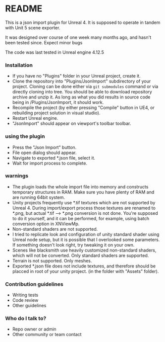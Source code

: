 # README #

This is a json import plugin for Unreal 4. It is supposed to operate in tandem with Unit 5 scene exporter.

It was designed over course of one week many months ago, and hasn't been tested since. Expect minor bugs

The code was last tested in Unreal engine 4.12.5

### Installation ###

* If you have no "Plugins" folder in your Unreal project, create it.
* Clone the repository into "Plugins/JsonImport" subdirectory of your project. Cloning can be done either via `git submodules` command or via directly cloning into tree. You should be able to download repository archive and unzip it. As long as what you did results in source code being in <YourUnrealProject>/Plugins/JsonImport, it should work.
* Recompile the project (by either pressing "Compile" button in UE4, or rebuilding project solution in visual studio).
* Restart Unreal engine.
* "JsonImport" should appear on viewport's toolbar toolbar. 

### using the plugin ###
* Press the "Json Import" button.
* File open dialog should appear.
* Navigate to exported *.json file, select it.
* Wait for import process to complete.

### warnings ###
* The plugin loads the whole import file into memory and constructs temporary structures in RAM. Make sure you have plenty of RAM and are running 64bit system.
* Unity projects frequently use *.tif textures which are not supported by Unreal 4. During import/export process those textures are renamed to *.png, but actual *.tif --> *.png conversion is not done. You're supposed to do it yourself, and it can be performed, for example, using batch conversion option in XNViewMp.
* Non-standard shaders are not supported.
* I tried to replicate look and configuration of unity standard shader using Unreal node setup, but it is possible that I overlooked some parameters. If something doesn't look right, try tweaking it on your own.
* Scenes like blacksmith use heavily customized non-standard shaders, which will not be converted. Only standard shaders are supported.
* Terrain is not supported. Only meshes.
* Exported *.json file does not include textures, and therefore should be placced in root of your unity project. (in the folder with "Assets" folder).

### Contribution guidelines ###

* Writing tests
* Code review
* Other guidelines

### Who do I talk to? ###

* Repo owner or admin
* Other community or team contact